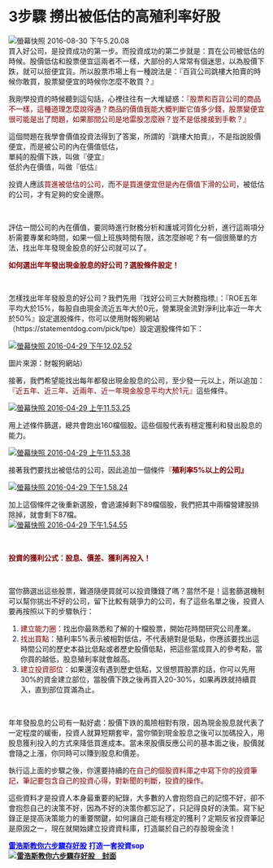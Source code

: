 # 3步驟 撈出被低估的高殖利率好股


<div class="entry-content e-content" itemprop="description articleBody">
    <p><img class="alignnone size-full wp-image-3056" src="images/2016-08-30-5.20.08.png" alt="螢幕快照 2016-08-30 下午5.20.08" width="703" height="359" srcset="images/2016-08-30-5.20.08.png 703w, images/2016-08-30-5.20.08-300x153.png 300w, images/2016-08-30-5.20.08-668x341.png 668w" sizes="(max-width: 703px) 100vw, 703px"><br>
買入好公司，是投資成功的第一步。而投資成功的第二步就是：買在公司被低估的時候。股價低估和股票便宜這兩者不一樣，大部份的人常常有個迷思，以為股價下跌，就可以撿便宜貨。所以股票市場上有一種說法是：『百貨公司跳樓大拍賣的時候你敢買，股票變便宜的時候你怎麼不敢買？』</p>
<p>我剛學投資的時候聽到這句話，心裡往往有一大堆疑惑：<span style="color: #800000;">『股票和百貨公司的商品不一樣，這種道理怎麼說得通？商品的價值我能大概判斷它值多少錢，股票變便宜很可能是出了問題，如果那間公司是地雷股怎麼辦？豈不是低接接到手軟？』&nbsp;</span></p>
<p>這個問題在我學會價值投資法得到了答案，所謂的『跳樓大拍賣』，不是指說股價便宜，而是被公司的內在價值低估，<br>
<span id="more-2719"></span>單純的股價下跌，叫做『便宜』<br>
低於內在價值，叫做『低估』</p>
<p>投資人應該<span style="color: #800000;">買進被低估的公司</span>，而<span style="color: #800000;">不是買進便宜但是內在價值下滑的公司</span>，被低估的公司，才有足夠的安全邊際。</p>
<p>&nbsp;</p>
<p>評估一間公司的內在價值，要同時進行財務分析和護城河質化分析，進行這兩項分析需要專業和時間，如果一個上班族時間有限，該怎麼辦呢？有一個很簡單的方法，找出年年發現金股息的好公司就可以了。</p>
<p><span style="color: #800000;"><strong>如何選出年年發出現金股息的好公司？選股條件設定！</strong></span></p>
<p>&nbsp;</p>
<p>怎樣找出年年發股息的好公司？我們先用『找好公司三大財務指標』：『ROE五年平均大於15%，每股自由現金流近五年大於0元，營業現金流對淨利比率近一年大於50%』設定選股條件，你可以使用財報狗網站（https://statementdog.com/pick/tpe）設定選股條件如下：</p>
<p><a href="images/2016-04-29-12.02.52.png" rel="attachment wp-att-2720"><img class="alignnone size-full wp-image-2720" src="images/2016-04-29-12.02.52.png" alt="螢幕快照 2016-04-29 下午12.02.52" width="364" height="241" srcset="images/2016-04-29-12.02.52.png 364w, images/2016-04-29-12.02.52-300x199.png 300w" sizes="(max-width: 364px) 100vw, 364px"></a></p>
<p>圖片來源：財報狗網站）</p>
<p>接著，我們希望能找出每年都發出現金股息的公司，至少發一元以上，所以追加：<span style="color: #800000;">『近五年、近三年、近兩年、近一年現金股息平均大於1元』</span>這些條件。</p>
<p><a href="images/2016-04-29-11.53.25.png" rel="attachment wp-att-2721"><img class="alignnone size-full wp-image-2721" src="images/2016-04-29-11.53.25.png" alt="螢幕快照 2016-04-29 上午11.53.25" width="361" height="483" srcset="images/2016-04-29-11.53.25.png 361w, images/2016-04-29-11.53.25-224x300.png 224w" sizes="(max-width: 361px) 100vw, 361px"></a></p>
<p>用上述條件篩選，總共會跑出160檔個股。這些個股代表有穩定獲利和發出股息的能力。</p>
<p><a href="images/2016-04-29-11.53.38.png" rel="attachment wp-att-2722"><img class="alignnone size-full wp-image-2722" src="images/2016-04-29-11.53.38.png" alt="螢幕快照 2016-04-29 上午11.53.38" width="644" height="237" srcset="images/2016-04-29-11.53.38.png 644w, images/2016-04-29-11.53.38-300x110.png 300w" sizes="(max-width: 644px) 100vw, 644px"></a></p>
<p>接著我們要找出被低估的公司，因此追加一個條件<span style="color: #800000;">『<strong>殖利率</strong><strong>5%</strong><strong>以上的公司』</strong></span></p>
<p><a href="images/2016-04-29-1.58.24.png" rel="attachment wp-att-2723"><img class="alignnone size-full wp-image-2723" src="images/2016-04-29-1.58.24.png" alt="螢幕快照 2016-04-29 下午1.58.24" width="342" height="63" srcset="images/2016-04-29-1.58.24.png 342w, images/2016-04-29-1.58.24-300x55.png 300w" sizes="(max-width: 342px) 100vw, 342px"></a></p>
<p>加上這個條件之後重新選股，會過濾掉剩下89檔個股，我們把其中兩檔營建股排除掉，就會剩下87檔。<br>
<a href="images/2016-04-29-1.54.55.png" rel="attachment wp-att-2724"><img class="alignnone size-full wp-image-2724" src="images/2016-04-29-1.54.55.png" alt="螢幕快照 2016-04-29 下午1.54.55" width="776" height="235" srcset="images/2016-04-29-1.54.55.png 776w, images/2016-04-29-1.54.55-300x91.png 300w, images/2016-04-29-1.54.55-768x233.png 768w, images/2016-04-29-1.54.55-668x202.png 668w" sizes="(max-width: 776px) 100vw, 776px"></a></p>
<p>&nbsp;</p>
<p><span style="color: #800000;"><strong>投資的獲利公式：股息、價差、獲利再投入！</strong></span></p>
<p>&nbsp;</p>
<p>當你篩選出這些股票，難道隨便買就可以投資賺錢了嗎？當然不是！這套篩選機制可以幫你挑出不好的公司，留下比較有競爭力的公司，有了這些名單之後，投資人要再按照以下的步驟執行：</p>
<ol>
<li><span style="color: #800000;">建立能力圈：</span>找出你最熟悉和了解的十檔股票，開始花時間研究公司產業。</li>
<li><span style="color: #800000;">找出買點：</span>殖利率5%表示被相對低估，不代表絕對是低點，你應該要找出這時間公司的歷史本益比低點或者歷史股價低點，把這些當成買入的參考點，當你買的越低，股息殖利率就會越高。</li>
<li><span style="color: #800000;">建立投資部位：</span>如果還沒有遇到歷史低點，又很想買股票的話，你可以先用30%的資金建立部位，當股價下跌之後再買入20-30%，如果再跌就持續買入，直到部位買滿為止。</li>
</ol>
<p>&nbsp;</p>
<p>年年發股息的公司有一點好處：股價下跌的風險相對有限，因為現金股息就代表了一定程度的緩衝，投資人就算短期套牢，當你領到現金股息之後可以加碼投入，用股息獲利投入的方式來降低買進成本。當未來股價反應公司的基本面之後，股價就會隨之上漲，你同時可以賺到股息和價差。</p>
<p>執行這上面的步驟之後，你還要持續的<span style="color: #800000;">在自己的個股資料庫之中寫下你的投資筆記，筆記要包含自己的投資心得，對新聞的判斷，投資的操作。</span></p>
<p>這些資料才是投資人本身最重要的紀錄，大多數的人會抱怨自己的記憶不好，卻不會抱怨自己的決策不好，因為不好的決策你都忘記了，只記得良好的決策。寫下紀錄正是提高決策能力的重要關鍵，如何讓自己能有穩定的獲利？定期反省投資筆記是原因之一，現在就開始建立投資資料庫，打造屬於自己的存股現金流！</p>
<p><strong><span style="color: #0000ff;"><a style="color: #0000ff;" href="http://www.books.com.tw/products/0010687069" target="_blank">雷浩斯教你六步驟存好股</a></span></strong>&nbsp;<strong><span style="color: #0000ff;">打造一套投資sop</span><a href="http://search.books.com.tw/exep/prod_search.php?key=%E9%9B%B7%E6%B5%A9%E6%96%AF&amp;f=author" target="_blank"><br>
</a><a href="http://search.books.com.tw/exep/prod_search.php?key=%E9%9B%B7%E6%B5%A9%E6%96%AF&amp;f=author" target="_blank" rel="attachment wp-att-1972"><img class="alignnone wp-image-1972" src="https://redhouse.statementdog.com/wp-content/uploads/2015/08/%E9%9B%B7%E6%B5%A9%E6%96%AF%E6%95%99%E4%BD%A0%E5%85%AD%E6%AD%A5%E9%A9%9F%E5%AD%98%E5%A5%BD%E8%82%A1%EF%BC%BF%E5%B0%81%E9%9D%A2.jpg" alt="雷浩斯教你六步驟存好股＿封面" width="165" height="260"></a></strong></p>
<p>&nbsp;</p>
      </div>